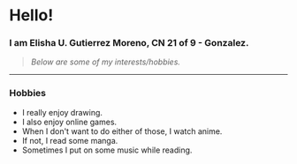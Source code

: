 # Hello!
### I am Elisha U. Gutierrez Moreno, CN 21 of 9 - Gonzalez.
> *Below are some of my interests/hobbies.*

---

### Hobbies
- I really enjoy drawing.
- I also enjoy online games.
- When I don't want to do either of those, I watch anime.
- If not, I read some manga.
- Sometimes I put on some music while reading.
